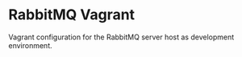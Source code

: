 # RabbitMQ Vagrant

Vagrant configuration for the RabbitMQ server host as development environment. 
